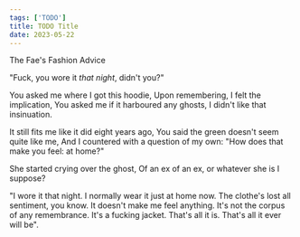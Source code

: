 ```yaml
---
tags: ['TODO']
title: TODO Title
date: 2023-05-22
---
```


The Fae's Fashion Advice

"Fuck, you wore it *that night*, didn't you?"

You asked me where I got this hoodie,
Upon remembering, I felt the implication,
You asked me if it harboured any ghosts,
I didn't like that insinuation.

It still fits me like it did eight years ago,
You said the green doesn't seem quite like me,
And I countered with a question of my own:
"How does that make you feel: at home?"

She started crying over the ghost,
Of an ex of an ex, or whatever she is
I suppose?

"I wore it that night. I normally wear it just at home now. The clothe's lost all sentiment, you know. It doesn't make me feel anything. It's not the corpus of any remembrance. It's a fucking jacket. That's all it is. That's all it ever will be".

